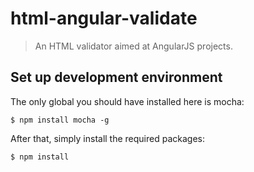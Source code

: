 # html-angular-validate

> An HTML validator aimed at AngularJS projects.

## Set up development environment

The only global you should have installed here is mocha:

`$ npm install mocha -g`

After that, simply install the required packages:

`$ npm install`